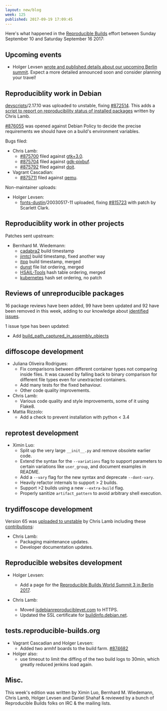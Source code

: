 ```yaml
---
layout: new/blog
week: 125
published: 2017-09-19 17:09:45
---
```


Here's what happened in the [Reproducible
Builds](https://reproducible-builds.org) effort between Sunday September 10 and
Saturday September 16 2017:

Upcoming events
---------------

* Holger Levsen [wrote and published details about our upcoming Berlin summit](https://reproducible-builds.org/events/berlin2017/).
  Expect a more detailed announced soon and consider planning your travel!


Reproduciblity work in Debian
-----------------------------

[devscripts](https://tracker.debian.org/pkg/devscripts)/2.17.10 was uploaded to unstable, fixing [#872514](https://bugs.debian.org/872514). This
adds a [script to report on reproducibility status of installed
packages](https://chris-lamb.co.uk/posts/which-packages-my-system-are-reproducible)
written by Chris Lamb.

[#876055](https://bugs.debian.org/876055) was opened against Debian Policy to decide the precise
requirements we should have on a build's environment variables.

Bugs filed:

* Chris Lamb:
  * [#875700](https://bugs.debian.org/875700) filed against [gtk+3.0](https://tracker.debian.org/pkg/gtk+3.0).
  * [#875704](https://bugs.debian.org/875704) filed against [gdk-pixbuf](https://tracker.debian.org/pkg/gdk-pixbuf).
  * [#875792](https://bugs.debian.org/875792) filed against [doit](https://tracker.debian.org/pkg/doit).
* Vagrant Cascadian:
  * [#875711](https://bugs.debian.org/875711) filed against [qemu](https://tracker.debian.org/pkg/qemu).

Non-maintainer uploads:

* Holger Levsen:
  * [fonts-dustin](https://tracker.debian.org/pkg/fonts-dustin)/20030517-11 uploaded, fixing [#815723](https://bugs.debian.org/815723) with
    patch by Scarlett Clark.


Reproduciblity work in other projects
-----------------------------

Patches sent upstream:

- Bernhard M. Wiedemann:
  - [cadabra2](https://github.com/kpeeters/cadabra2/pull/54) build timestamp
  - [jimtcl](https://github.com/msteveb/jimtcl/pull/104) build timestamp, fixed another way
  - [itpp](https://sourceforge.net/p/itpp/git/merge-requests/3/) build timestamp, merged
  - [dunst](https://github.com/dunst-project/dunst/pull/372) file list ordering, merged
  - [HSAIL-Tools](https://github.com/HSAFoundation/HSAIL-Tools/pull/51) hash table ordering, merged
  - [kubernetes](https://github.com/kubernetes/kubernetes/issues/52269) hash set ordering, no patch


Reviews of unreproducible packages
----------------------------------

16 package reviews have been added, 99 have been updated and 92 have been removed in this week,
adding to our knowledge about [identified issues](https://tests.reproducible-builds.org/debian/index_issues.html).

1 issue type has been updated:

- Add [build_path_captured_in_assembly_objects](https://tests.reproducible-builds.org/issues/unstable/build_path_captured_in_assembly_objects_issue.html)


diffoscope development
----------------------

- Juliana Oliveira Rodrigues:
  - Fix comparisons between different container types not comparing inside
    files. It was caused by falling back to binary comparison for different
    file types even for unextracted containers.
  - Add many tests for the fixed behaviour.
  - Other code quality improvements.
- Chris Lamb:
  - Various code quality and style improvements, some of it using Flake8.
- Mattia Rizzolo:
  - Add a check to prevent installation with python < 3.4


reprotest development
---------------------

- Ximin Luo:
  - Split up the very large ``__init__.py`` and remove obsolete earlier code.
  - Extend the syntax for the ``--variations`` flag to support parameters to
    certain variations like ``user_group``, and document examples in README.
  - Add a ``--vary`` flag for the new syntax and deprecate ``--dont-vary``.
  - Heavily refactor internals to support > 2 builds.
  - Support >2 builds using a new ``--extra-build`` flag.
  - Properly sanitize ``artifact_pattern`` to avoid arbitrary shell execution.


trydiffoscope development
-------------------------

Version 65 was [uploaded to
unstable](http://metadata.ftp-master.debian.org/changelogs/main/t/trydiffoscope/trydiffoscope_65_changelog)
by Chris Lamb including these
[contributions](https://salsa.debian.org/reproducible-builds/trydiffoscope/commits/debian/65):

- Chris Lamb:
  - Packaging maintenance updates.
  - Developer documentation updates.


Reproducible websites development
--------------------------------

- Holger Levsen:
  - Add a page for the [Reproducible Builds World Summit 3 in Berlin 2017](https://reproducible-builds.org/events/berlin2017/).

- Chris Lamb:
  - Moved [isdebianreproducibleyet.com](https://isdebianreproducibleyet.com) to HTTPS.
  - Updated the SSL certificate for [buildinfo.debian.net](https://buildinfo.debian.net).


tests.reproducible-builds.org
-----------------------------

- Vagrant Cascadian and Holger Levsen:
  - Added two armhf boards to the build farm. [#874682](https://bugs.debian.org/874682)
- Holger also:
  - use timeout to limit the diffing of the two build logs to 30min, which greatly
    reduced jenkins load again.

Misc.
-----

This week's edition was written by Ximin Luo, Bernhard M. Wiedemann, Chris
Lamb, Holger Levsen and Daniel Shahaf & reviewed by a bunch of Reproducible
Builds folks on IRC & the mailing lists.
